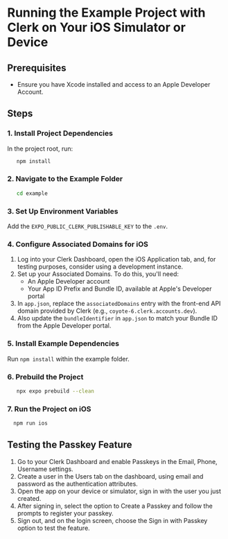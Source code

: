 # Running the Example Project with Clerk on Your iOS Simulator or Device

## Prerequisites

- Ensure you have Xcode installed and access to an Apple Developer Account.

## Steps

### 1. Install Project Dependencies

In the project root, run:

```bash
   npm install
```

### 2. Navigate to the Example Folder

```bash
   cd example
```

### 3. Set Up Environment Variables

Add the `EXPO_PUBLIC_CLERK_PUBLISHABLE_KEY` to the `.env`.

### 4. Configure Associated Domains for iOS

1. Log into your Clerk Dashboard, open the iOS Application tab, and, for testing purposes, consider using a development instance.
2. Set up your Associated Domains. To do this, you'll need:
   - An Apple Developer account
   - Your App ID Prefix and Bundle ID, available at Apple's Developer portal
3. In `app.json`, replace the `associatedDomains` entry with the front-end API domain provided by Clerk (e.g., `coyote-6.clerk.accounts.dev`).
4. Also update the `bundleIdentifier` in `app.json` to match your Bundle ID from the Apple Developer portal.

### 5. Install Example Dependencies

Run `npm install` within the example folder.

### 6. Prebuild the Project

```bash
   npx expo prebuild --clean
```

### 7. Run the Project on iOS

```bash
  npm run ios
```

## Testing the Passkey Feature

1. Go to your Clerk Dashboard and enable Passkeys in the Email, Phone, Username settings.
2. Create a user in the Users tab on the dashboard, using email and password as the authentication attributes.
3. Open the app on your device or simulator, sign in with the user you just created.
4. After signing in, select the option to Create a Passkey and follow the prompts to register your passkey.
5. Sign out, and on the login screen, choose the Sign in with Passkey option to test the feature.

